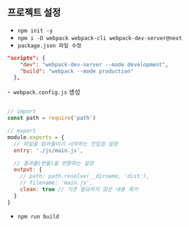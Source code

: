 ## 프로젝트 설정
- `npm init -y`
- `npm i -D webpack webpack-cli webpack-dev-server@next`
- `package.json 파일 수정`

```json
"scripts": {
    "dev": "webpack-dev-server --mode development",
    "build": "webpack --mode production"
  },
```

-` webpack.config.js` 생성

```js

// import
const path = require('path')

// export
module.exports = {
  // 파일을 읽어들이기 시작하는 진입점 설정
  entry: './js/main.js',

  // 결과물(번들)을 반환하는 설정
  output: {
    // path: path.resolve(__dirname, 'dist'),
    // filename: 'main.js',
    clean: true // 기존 필요하지 않은 내용 제거
  }
}

```

- `npm run build`
